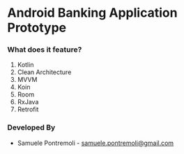 # Android Banking Application Prototype

### What does it feature?

1. Kotlin
2. Clean Architecture
2. MVVM
3. Koin
4. Room
5. RxJava
6. Retrofit

### Developed By

* Samuele Pontremoli  - <samuele.pontremoli@gmail.com> 
